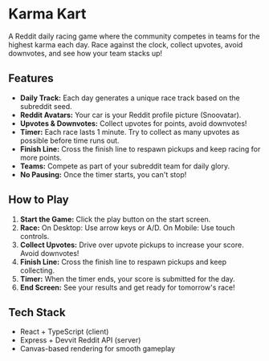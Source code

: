 # Karma Kart

A Reddit daily racing game where the community competes in teams for the highest karma each day. Race against the clock, collect upvotes, avoid downvotes, and see how your team stacks up!

## Features
- **Daily Track:** Each day generates a unique race track based on the subreddit seed.
- **Reddit Avatars:** Your car is your Reddit profile picture (Snoovatar).
- **Upvotes & Downvotes:** Collect upvotes for points, avoid downvotes!
- **Timer:** Each race lasts 1 minute. Try to collect as many upvotes as possible before time runs out.
- **Finish Line:** Cross the finish line to respawn pickups and keep racing for more points.
- **Teams:** Compete as part of your subreddit team for daily glory.
- **No Pausing:** Once the timer starts, you can't stop!

## How to Play
1. **Start the Game:** Click the play button on the start screen.
2. **Race:** On Desktop: Use arrow keys or A/D. On Mobile: Use touch controls.
3. **Collect Upvotes:** Drive over upvote pickups to increase your score. Avoid downvotes!
4. **Finish Line:** Cross the finish line to respawn pickups and keep collecting.
5. **Timer:** When the timer ends, your score is submitted for the day.
6. **End Screen:** See your results and get ready for tomorrow's race!

## Tech Stack
- React + TypeScript (client)
- Express + Devvit Reddit API (server)
- Canvas-based rendering for smooth gameplay